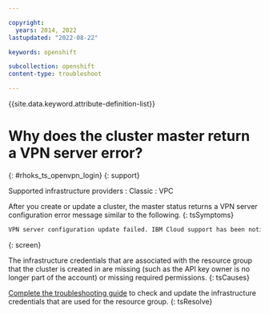 ```yaml
---

copyright:
  years: 2014, 2022
lastupdated: "2022-08-22"

keywords: openshift

subcollection: openshift
content-type: troubleshoot

---
```


{{site.data.keyword.attribute-definition-list}}


# Why does the cluster master return a VPN server error?
{: #rhoks_ts_openvpn_login}
{: support}

Supported infrastructure providers
:   Classic
:   VPC 


After you create or update a cluster, the master status returns a VPN server configuration error message similar to the following.
{: tsSymptoms}

```sh
VPN server configuration update failed. IBM Cloud support has been notified and is working to resolve this issue.
```
{: screen}


The infrastructure credentials that are associated with the resource group that the cluster is created in are missing (such as the API key owner is no longer part of the account) or missing required permissions.
{: tsCauses}


[Complete the troubleshooting guide](/docs/openshift?topic=openshift-cluster_infra_errors) to check and update the infrastructure credentials that are used for the resource group.
{: tsResolve}






